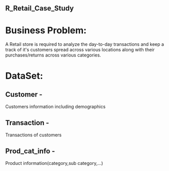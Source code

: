 ## R_Retail_Case_Study
# Business Problem:
A Retail store is required to analyze the day-to-day transactions and keep a track of it's customers spread across various locations along with their purchases/returns across various categories.

# DataSet:
## Customer - 
Customers information including demographics
## Transaction -
Transactions of customers
## Prod_cat_info -
Product information(category,sub category,...)

